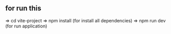 

## for run this

=> cd vite-project
=> npm install (for install all dependencies)
=> npm run dev (for run application)
